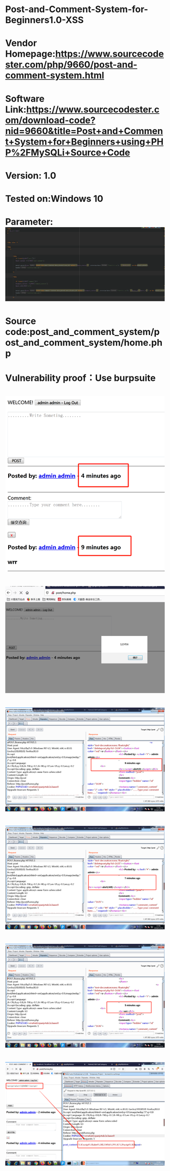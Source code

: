 # Post-and-Comment-System-for-Beginners1.0-XSS

# Vendor Homepage:https://www.sourcecodester.com/php/9660/post-and-comment-system.html
# Software Link:https://www.sourcecodester.com/download-code?nid=9660&title=Post+and+Comment+System+for+Beginners+using+PHP%2FMySQLi+Source+Code
# Version: 1.0
# Tested on:Windows 10
# Parameter:  ![image](https://github.com/lfnsxtchhhhh/Post-and-Comment-System-for-Beginners-XSS/blob/main/code.png)
# Source code:post_and_comment_system/post_and_comment_system/home.php
# Vulnerability proof：Use burpsuite
# ![image](https://github.com/lfnsxtchhhhh/Post-and-Comment-System-for-Beginners-XSS/blob/main/1.png)
# ![image](https://github.com/lfnsxtchhhhh/Post-and-Comment-System-for-Beginners-XSS/blob/main/2.png)
# ![image](https://github.com/lfnsxtchhhhh/Post-and-Comment-System-for-Beginners-XSS/blob/main/3.png)
# ![image](https://github.com/lfnsxtchhhhh/Post-and-Comment-System-for-Beginners-XSS/blob/main/4.png)
# ![image](https://github.com/lfnsxtchhhhh/Post-and-Comment-System-for-Beginners-XSS/blob/main/5.png)
# ![image](https://github.com/lfnsxtchhhhh/Post-and-Comment-System-for-Beginners-XSS/blob/main/6.png)

